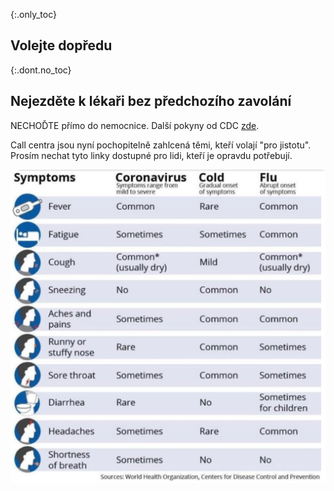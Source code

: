 {:.only_toc} 
## Volejte dopředu 

{:.dont.no_toc} 
## Nejezděte k lékaři bez předchozího zavolání 

NECHOĎTE přímo do nemocnice. Další pokyny od CDC [zde](https://www.cdc.gov/coronavirus/2019-ncov/about/steps-when-sick.html). 

Call centra jsou nyní pochopitelně zahlcená těmi, kteří volají "pro jistotu". Prosím nechat tyto linky dostupné pro lidi, kteří je opravdu potřebují.

![](/images/en/covid19-symptoms.png)

